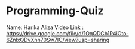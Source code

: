 # Programming-Quiz
Name: Harika Aliza
Video Link : https://drive.google.com/file/d/1OqQDCb1R4iOto-6ZnlxQDvXnn70Sw7IC/view?usp=sharing

